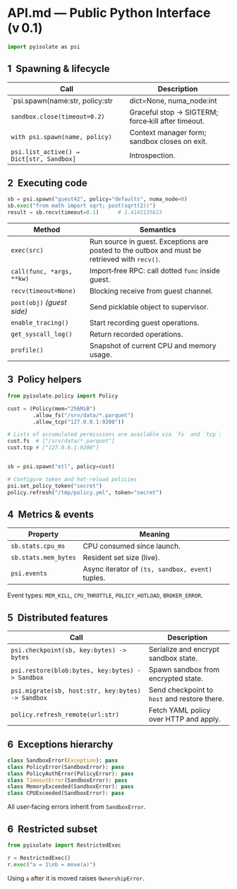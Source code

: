 # API.md — Public Python Interface (v 0.1)

```python
import pyisolate as psi
```

## 1  Spawning & lifecycle

| Call | Description |
|------|-------------|
| `psi.spawn(name:str, policy:str|dict=None, numa_node:int|None=None) → Sandbox` | Create sandbox thread, attach eBPF, return handle. |
| `sandbox.close(timeout=0.2)` | Graceful stop → SIGTERM; force‑kill after timeout. |
| `with psi.spawn(name, policy)` | Context manager form; sandbox closes on exit. |
| `psi.list_active() → Dict[str, Sandbox]` | Introspection. |

## 2  Executing code

```python
sb = psi.spawn("guest42", policy="defaults", numa_node=0)
sb.exec("from math import sqrt; post(sqrt(2))")
result = sb.recv(timeout=0.1)      # 1.4142135623
```

| Method | Semantics |
|--------|-----------|
| `exec(src)` | Run source in guest. Exceptions are posted to the outbox and must be retrieved with `recv()`. |
| `call(func, *args, **kw)` | Import‑free RPC: call dotted `func` inside guest. |
| `recv(timeout=None)` | Blocking receive from guest channel. |
| `post(obj)` *(guest side)* | Send picklable object to supervisor. |
| `enable_tracing()` | Start recording guest operations. |
| `get_syscall_log()` | Return recorded operations. |
| `profile()` | Snapshot of current CPU and memory usage. |

## 3  Policy helpers

```python
from pyisolate.policy import Policy

cust = (Policy(mem="256MiB")
        .allow_fs("/srv/data/*.parquet")
        .allow_tcp("127.0.0.1:9200"))

# Lists of accumulated permissions are available via `fs` and `tcp`:
cust.fs  # ["/srv/data/*.parquet"]
cust.tcp # ["127.0.0.1:9200"]


sb = psi.spawn("etl", policy=cust)

# Configure token and hot-reload policies
psi.set_policy_token("secret")
policy.refresh("/tmp/policy.yml", token="secret")
```

## 4  Metrics & events

| Property | Meaning |
|----------|---------|
| `sb.stats.cpu_ms` | CPU consumed since launch. |
| `sb.stats.mem_bytes` | Resident set size (live). |
| `psi.events` | Async iterator of `(ts, sandbox, event)` tuples. |

Event types: `MEM_KILL`, `CPU_THROTTLE`, `POLICY_HOTLOAD`, `BROKER_ERROR`.

## 5  Distributed features

| Call | Description |
|------|-------------|
| `psi.checkpoint(sb, key:bytes) -> bytes` | Serialize and encrypt sandbox state. |
| `psi.restore(blob:bytes, key:bytes) -> Sandbox` | Spawn sandbox from encrypted state. |
| `psi.migrate(sb, host:str, key:bytes) -> Sandbox` | Send checkpoint to `host` and restore there. |
| `policy.refresh_remote(url:str)` | Fetch YAML policy over HTTP and apply. |

## 6  Exceptions hierarchy

```python
class SandboxError(Exception): pass
class PolicyError(SandboxError): pass
class PolicyAuthError(PolicyError): pass
class TimeoutError(SandboxError): pass
class MemoryExceeded(SandboxError): pass
class CPUExceeded(SandboxError): pass
```

All user‑facing errors inherit from `SandboxError`.

## 6  Restricted subset

```python
from pyisolate import RestrictedExec

r = RestrictedExec()
r.exec("a = 1\nb = move(a)")
```

Using `a` after it is moved raises `OwnershipError`.

